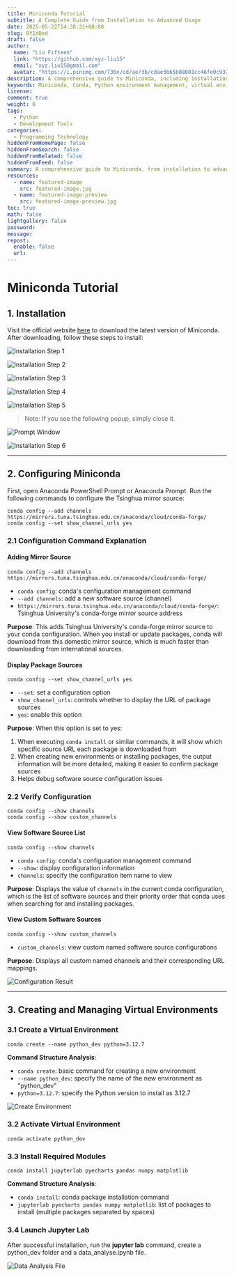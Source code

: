 ```yaml
---
title: Miniconda Tutorial
subtitle: A Complete Guide from Installation to Advanced Usage
date: 2025-05-22T14:38:21+08:00
slug: 8f1d8ed
draft: false
author: 
  name: "Liu Fifteen"
  link: "https://github.com/xyz-liu15"
  email: "xyz.liu15@gmail.com"
  avatar: "https://i.pinimg.com/736x/cd/ae/3b/cdae3b65b08001cc46fe0c932e786ea1.jpg"
description: A comprehensive guide to Miniconda, including installation, configuration, environment management, and mirror settings
keywords: Miniconda, Conda, Python environment management, virtual environments
license:
comment: true
weight: 0
tags:
  - Python
  - Development Tools
categories:
  - Programming Technology
hiddenFromHomePage: false
hiddenFromSearch: false
hiddenFromRelated: false
hiddenFromFeed: false
summary: A comprehensive guide to Miniconda, from installation to advanced usage
resources:
  - name: featured-image
    src: featured-image.jpg
  - name: featured-image-preview
    src: featured-image-preview.jpg
toc: true
math: false
lightgallery: false
password:
message:
repost:
  enable: false
  url:
---
```


<!--more-->
# Miniconda Tutorial

## 1. Installation

Visit the official website [here](https://www.anaconda.com/download/success) to download the latest version of Miniconda. After downloading, follow these steps to install:

![Installation Step 1](/resources/_gen/images/Miniconda_1.png)

![Installation Step 2](/resources/_gen/images/Miniconda_2.png)

![Installation Step 3](/resources/_gen/images/Miniconda_3.png)

![Installation Step 4](/resources/_gen/images/Miniconda_4.png)

![Installation Step 5](/resources/_gen/images/Miniconda_5.png)

> Note: If you see the following popup, simply close it.

![Prompt Window](/resources/_gen/images/proceed.png)

![Installation Step 6](/resources/_gen/images/Miniconda_6.png)

---

## 2. Configuring Miniconda

First, open Anaconda PowerShell Prompt or Anaconda Prompt. Run the following commands to configure the Tsinghua mirror source:

```shell
conda config --add channels https://mirrors.tuna.tsinghua.edu.cn/anaconda/cloud/conda-forge/
conda config --set show_channel_urls yes
```

### 2.1 Configuration Command Explanation

#### Adding Mirror Source

```shell
conda config --add channels https://mirrors.tuna.tsinghua.edu.cn/anaconda/cloud/conda-forge/
```

- `conda config`: conda's configuration management command
- `--add channels`: add a new software source (channel)
- `https://mirrors.tuna.tsinghua.edu.cn/anaconda/cloud/conda-forge/`: Tsinghua University's conda-forge mirror source address

**Purpose**: This adds Tsinghua University's conda-forge mirror source to your conda configuration. When you install or update packages, conda will download from this domestic mirror source, which is much faster than downloading from international sources.

#### Display Package Sources

```shell
conda config --set show_channel_urls yes
```

- `--set`: set a configuration option
- `show_channel_urls`: controls whether to display the URL of package sources
- `yes`: enable this option

**Purpose**: When this option is set to yes:

1. When executing `conda install` or similar commands, it will show which specific source URL each package is downloaded from
2. When creating new environments or installing packages, the output information will be more detailed, making it easier to confirm package sources
3. Helps debug software source configuration issues

### 2.2 Verify Configuration

```shell
conda config --show channels
conda config --show custom_channels
```

#### View Software Source List

```shell
conda config --show channels
```

- `conda config`: conda's configuration management command
- `--show`: display configuration information
- `channels`: specify the configuration item name to view

**Purpose**: Displays the value of `channels` in the current conda configuration, which is the list of software sources and their priority order that conda uses when searching for and installing packages.

#### View Custom Software Sources

```shell
conda config --show custom_channels
```

- `custom_channels`: view custom named software source configurations

**Purpose**: Displays all custom named channels and their corresponding URL mappings.

![Configuration Result](/resources/_gen/images/channels.png)

---

## 3. Creating and Managing Virtual Environments

### 3.1 Create a Virtual Environment

```shell
conda create --name python_dev python=3.12.7
```

**Command Structure Analysis**:

- `conda create`: basic command for creating a new environment
- `--name python_dev`: specify the name of the new environment as "python_dev"
- `python=3.12.7`: specify the Python version to install as 3.12.7

![Create Environment](/resources/_gen/images/conda_activate.png)

### 3.2 Activate Virtual Environment

```shell
conda activate python_dev
```

### 3.3 Install Required Modules

```shell
conda install jupyterlab pyecharts pandas numpy matplotlib
```

**Command Structure Analysis**:

- `conda install`: conda package installation command
- `jupyterlab pyecharts pandas numpy matplotlib`: list of packages to install (multiple packages separated by spaces)

### 3.4 Launch Jupyter Lab

After successful installation, run the **jupyter lab** command, create a python_dev folder and a data_analyse.ipynb file.

![Data Analysis File](/resources/_gen/images/data_analyse.png)  